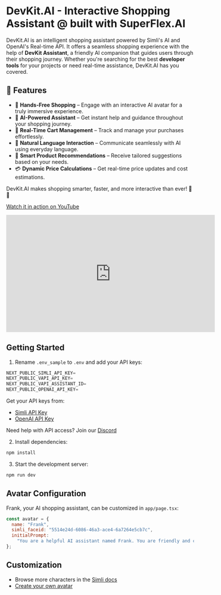 # DevKit.AI - Interactive Shopping Assistant @ built with SuperFlex.AI

DevKit.AI is an intelligent shopping assistant powered by Simli's AI and OpenAI's Real-time API.
It offers a seamless shopping experience with the help of **DevKit Assistant**, a friendly AI companion that guides users through their shopping journey. Whether you're searching for the best **developer tools** for your projects or need real-time assistance, DevKit.AI has you covered.

## 🚀 Features

- 🤖 **Hands-Free Shopping** – Engage with an interactive AI avatar for a truly immersive experience.
- 🤖 **AI-Powered Assistant** – Get instant help and guidance throughout your shopping journey.
- 🛒 **Real-Time Cart Management** – Track and manage your purchases effortlessly.
- 💬 **Natural Language Interaction** – Communicate seamlessly with AI using everyday language.
- 🎯 **Smart Product Recommendations** – Receive tailored suggestions based on your needs.
- 💳 **Dynamic Price Calculations** – Get real-time price updates and cost estimations.

DevKit.AI makes shopping smarter, faster, and more interactive than ever! 🚀✨

[Watch it in action on YouTube](https://youtu.be/Z_viC04X6Ko)

<iframe width="560" height="315" src="https://www.youtube.com/embed/Z_viC04X6Ko" title="YouTube video player" frameborder="0" allow="accelerometer; autoplay; clipboard-write; encrypted-media; gyroscope; picture-in-picture; web-share" allowfullscreen></iframe>

## Getting Started

1. Rename `.env_sample` to `.env` and add your API keys:

```js
NEXT_PUBLIC_SIMLI_API_KEY=
NEXT_PUBLIC_VAPI_API_KEY=
NEXT_PUBLIC_VAPI_ASSISTANT_ID=
NEXT_PUBLIC_OPENAI_API_KEY=
```

Get your API keys from:

- [Simli API Key](https://www.simli.com/profile)
- [OpenAI API Key](https://platform.openai.com/settings/profile?tab=api-keys)

Need help with API access? Join our [Discord](https://discord.gg/yQx49zNF4d)

2. Install dependencies:

```bash
npm install
```

3. Start the development server:

```bash
npm run dev
```

## Avatar Configuration

Frank, your AI shopping assistant, can be customized in `app/page.tsx`:

```js
const avatar = {
  name: "Frank",
  simli_faceid: "5514e24d-6086-46a3-ace4-6a7264e5cb7c",
  initialPrompt:
    "You are a helpful AI assistant named Frank. You are friendly and concise in your responses. Your task is to help users with any questions they might have. Your answers are short and to the point, don't give long answers be brief and straightforward.",
};
```

## Customization

- Browse more characters in the [Simli docs](https://docs.simli.com/introduction)
- [Create your own avatar](https://app.simli.com/)
